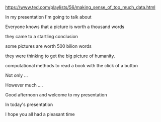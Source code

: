 
https://www.ted.com/playlists/56/making_sense_of_too_much_data.html

In my presentation I'm going to talk about 

Everyone knows that a picture is worth a thousand words

they came to a startling conclusion

some pictures are worth 500 bilion words

they were thinking to get the big picture of humanity. 

computational methods to read a book with the click of a button

Not only ...

However much ....



Good afternoon and welcome to my presentation

In today's presentation

I hope you all had a pleasant time
